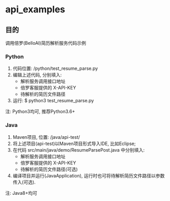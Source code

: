 # api_examples

## 目的
调用倍罗(BelloAI)简历解析服务代码示例

### Python
1.  代码位置: /python/test\_resume_parse.py
2. 编辑上述代码, 分别填入:
	- 解析服务调用接口地址
	- 倍罗客服提供的 X-API-KEY
	- 待解析的简历文件路径
3. 运行: $ python3 test\_resume_parse.py

注: Python3均可, 推荐Python3.6+

### Java
1. Maven项目, 位置: /java/api-test/
2. 将上述项目(api-test)以Maven项目形式导入IDE, 比如Eclipse;
3. 在代码 src/main/java/demo/ResumeParsePost.java 中分别填入:
	- 解析服务调用接口地址
	- 倍罗客服提供的 X-API-KEY
	- 待解析的简历文件路径(可选)
4. 编译项目并运行(JavaApplication), 运行时也可将待解析简历文件路径以参数传入(可选).

注: Java8+均可
